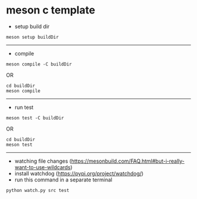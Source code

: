 # meson c template

- setup build dir

```shell
meson setup buildDir
```

---

- compile

```shell
meson compile -C buildDir
```

OR

```shell
cd buildDir
meson compile
```

---

- run test

```shell
meson test -C buildDir
```

OR

```shell
cd buildDir
meson test
```

---

- watching file changes (https://mesonbuild.com/FAQ.html#but-i-really-want-to-use-wildcards)
- install watchdog (https://pypi.org/project/watchdog/)
- run this command in a separate terminal

```shell
python watch.py src test
```